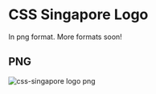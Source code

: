 # CSS Singapore Logo
In png format. More formats soon!

## PNG
![css-singapore logo png](https://raw.githubusercontent.com/Singapore-CSS/logo/master/css-singapore-logo.png)
